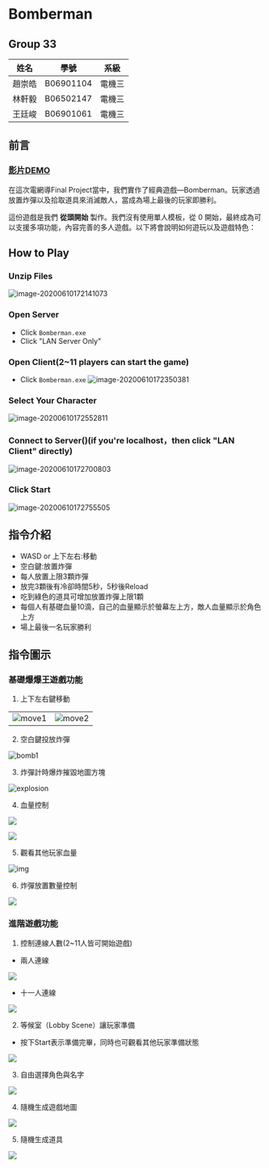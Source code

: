# Bomberman 

## Group 33

| 姓名   | 學號      | 系級   |
| ------ | --------- | ------ |
| 趙崇皓 | B06901104 | 電機三 |
| 林軒毅 | B06502147 | 電機三 |
| 王廷峻 | B06901061 | 電機三 |


## 前言
### [影片DEMO](https://youtu.be/6v4whwohpU0)
在這次電網導Final Project當中，我們實作了經典遊戲—Bomberman。玩家透過放置炸彈以及拾取道具來消滅敵人，當成為場上最後的玩家即勝利。

這份遊戲是我們 **從頭開始** 製作。我們沒有使用單人模板，從 0 開始，最終成為可以支援多項功能，內容完善的多人遊戲。以下將會說明如何遊玩以及遊戲特色：
## How to Play

### Unzip Files

![image-20200610172141073](./images/readme1.png)

### Open Server
- Click `Bomberman.exe`
- Click "LAN Server Only"

### Open Client(2~11 players can start the game)
- Click `Bomberman.exe`
![image-20200610172350381](./images/readme2.png)

### Select Your Character

 ![image-20200610172552811](./images/readme3.png)

### Connect to Server()(if you're localhost，then click "LAN Client" directly)

![image-20200610172700803](./images/readme4.png)

### Click Start

![image-20200610172755505](C:\Users\Eric42827\AppData\Roaming\Typora\typora-user-images\image-20200610172755505.png)

## 指令介紹
- WASD or 上下左右:移動
- 空白鍵:放置炸彈
- 每人放置上限3顆炸彈
- 放完3顆後有冷卻時間5秒，5秒後Reload
- 吃到綠色的道具可增加放置炸彈上限1顆
- 每個人有基礎血量10滴，自己的血量顯示於螢幕左上方，敵人血量顯示於角色上方
- 場上最後一名玩家勝利

## 指令圖示

### 基礎爆爆王遊戲功能

1. 上下左右鍵移動

|                              |                              |
| :--------------------------: | :--------------------------: |
| ![move1](./images/move1.jpg) | ![move2](./images/move2.jpg) |

2. 空白鍵投放炸彈

![bomb1](./images/bomb1.jpg)

3. 炸彈計時爆炸摧毀地圖方塊

![explosion](./images/explosion.jpg)

4. 血量控制

![](./images/damage.jpg)

![](./images/damage2.jpg)

5. 觀看其他玩家血量

![img](./images/healthbar.png)

6. 炸彈放置數量控制

![](./images/num.jpg)

### 進階遊戲功能
1. 控制連線人數(2~11人皆可開始遊戲)

- 兩人連線

![](./images/lobby.jpg)

- 十一人連線

![](./images/lobby11.jpg)

2. 等候室（Lobby Scene）讓玩家準備

- 按下Start表示準備完畢，同時也可觀看其他玩家準備狀態

![](./images/ready.jpg)

3. 自由選擇角色與名字

![](./images/select.jpg)

4. 隨機生成遊戲地圖

![](./images/map.jpg)

5. 隨機生成道具

![](./images/item.jpg)